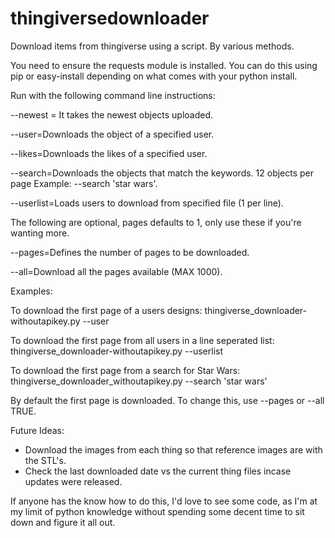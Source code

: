# thingiversedownloader
Download items from thingiverse using a script.  By various methods.

You need to ensure the requests module is installed.  You can do this using pip or easy-install depending on what comes with your python install.

Run with the following command line instructions:

--newest = It takes the newest objects uploaded.

--user=Downloads the object of a specified user.

--likes=Downloads the likes of a specified user.

--search=Downloads the objects that match the keywords. 12 objects per page Example: --search 'star wars'.

--userlist=Loads users to download from specified file (1 per line).

The following are optional, pages defaults to 1, only use these if you're wanting more.

--pages=Defines the number of pages to be downloaded.

--all=Download all the pages available (MAX 1000).



Examples: 

To download the first page of a users designs: 
    thingiverse_downloader-withoutapikey.py --user <username>

To download the first page from all users in a line seperated list: 
    thingiverse_downloader-withoutapikey.py --userlist <relative path to text file>
  
To download the first page from a search for Star Wars:
    thingiverse_downloader_withoutapikey.py --search 'star wars'
    
By default the first page is downloaded.  To change this, use --pages <number of pages to download> or --all TRUE.


Future Ideas:
 - Download the images from each thing so that reference images are with the STL's.
 - Check the last downloaded date vs the current thing files incase updates were released.
 
If anyone has the know how to do this, I'd love to see some code, as I'm at my limit of python knowledge without spending some decent time to sit down and figure it all out.
